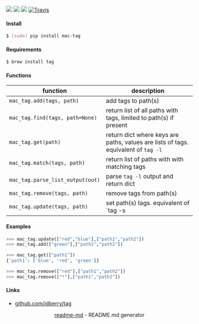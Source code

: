 [![](https://img.shields.io/badge/OS-MacOS-blue.svg?longCache=True)]()
[![](https://img.shields.io/pypi/pyversions/mac-tag.svg?longCache=True)](https://pypi.org/pypi/mac-tag/)
[![](https://img.shields.io/pypi/v/mac-tag.svg?maxAge=3600)](https://pypi.org/pypi/mac-tag/)
[![Travis](https://api.travis-ci.org/looking-for-a-job/mac-tag.py.svg?branch=master)](https://travis-ci.org/looking-for-a-job/mac-tag.py/)

#### Install
```bash
$ [sudo] pip install mac-tag
```

#### Requirements
```bash
$ brew install tag
```

#### Functions
function|description
-|-
`mac_tag.add(tags, path)`|add tags to path(s)
`mac_tag.find(tags, path=None)`|return list of all paths with tags, limited to path(s) if present
`mac_tag.get(path)`|return dict where keys are paths, values are lists of tags. equivalent of `tag -l`
`mac_tag.match(tags, path)`|return list of paths with with matching tags
`mac_tag.parse_list_output(out)`|parse `tag -l` output and return dict
`mac_tag.remove(tags, path)`|remove tags from path(s)
`mac_tag.update(tags, path)`|set path(s) tags. equivalent of `tag -s | --set`

#### Examples
```python
>>> mac_tag.update(["red","blue"],["path1","path2"])
>>> mac_tag.add(["green"],["path1","path2"])
```

```python
>>> mac_tag.get(["path1"])
{'path1': ['blue', 'red', 'green']}
```

```python
>>> mac_tag.remove(["red"],["path1","path2"])
>>> mac_tag.remove(["*"],["path1","path2"])
```

#### Links
+   [github.com/jdberry/tag](https://github.com/jdberry/tag)

<p align="center"><a href="https://pypi.org/project/readme-md/">readme-md</a> - README.md generator</p>